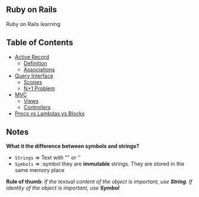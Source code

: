 ## Ruby on Rails
Ruby on Rails learning

## Table of Contents
- [Active Record](active-record)
  - [Definition](active-record/active-record.md)
  - [Associations](active-record/associations.md)
- [Query Interface](query-interface/)
  - [Scopes](query-interface/scopes.md)
  - [N+1 Problem](query-interface/n-plus-one.md)
- [MVC](mvc)
  - [Views](mvc/views.md)
  - [Controllers](mvc/controllers.md)
- [Procs vs Lambdas vs Blocks](blocks_procs_lambdas.md)

## Notes
**What it the difference between symbols and strings?**
  - `Strings` => Text with "" or ''
  - `Symbols` => :symbol they are **immutable** strings. They are stored in the same memory place

**Rule of thumb**: _If the textual content of the object is important, use **String**. If identity of the object is important, use **Symbol**_